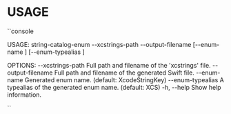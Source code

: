 # USAGE

``console

USAGE: string-catalog-enum --xcstrings-path <xcstrings-path> --output-filename <output-filename> [--enum-name <enum-name>] [--enum-typealias <enum-typealias>]

OPTIONS:
  --xcstrings-path <xcstrings-path>
                          Full path and filename of the 'xcstrings' file.
  --output-filename <output-filename>
                          Full path and filename of the generated Swift file.
  --enum-name <enum-name> Generated enum name. (default: XcodeStringKey)
  --enum-typealias <enum-typealias>
                          A typealias of the generated enum name. (default: XCS)
  -h, --help              Show help information.

``
